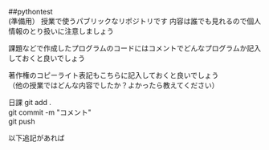 ##pythontest  
(準備用）
授業で使うパブリックなリポジトリです 
内容は誰でも見れるので個人情報のとり扱いに注意しましょう 

課題などで作成したプログラムのコードにはコメントでどんなプログラムか記入しておくと良いでしょう  

著作権のコピーライト表記もこちらに記入しておくと良いでしょう  
（他の授業ではどんな内容でしたか？よかったら教えてください）  

日課
git add .  
git commit -m "コメント"  
git push  


以下追記があれば  
